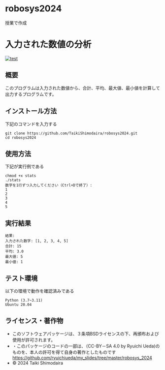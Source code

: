 # robosys2024
授業で作成
# 入力された数値の分析
[![test](https://github.com/TaikiShimodaira/robosys2024/actions/workflows/test.yml/badge.svg)](https://github.com/TaikiShimodaira/robosys2024/actions/workflows/test.yml)
## 概要
このプログラムは入力された数値から、合計、平均、最大値、最小値を計算して出力するプログラムです。
## インストール方法
下記のコマンドを入力する
```
git clone https://github.com/TaikiShimodaira/robosys2024.git  
cd robosys2024  
```
## 使用方法
下記が実行例である
```
chmod +x stats  
./stats  
数字を1行ずつ入力してください（Ctrl+Dで終了）:  
1  
2  
3  
4  
5  
```
## 実行結果
```
結果:  
入力された数字: [1, 2, 3, 4, 5]  
合計: 15  
平均: 3.0  
最大値: 5  
最小値: 1
```
## テスト環境
以下の環境で動作を確認済みである    
```
Python (3.7~3.11)  
Ubuntu 20.04
```
## ライセンス・著作物
- このソフトウェアパッケージは、３条項BSDライセンスの下、再頒布および使用が許可されます。
- ・このパッケージのコードの一部は、（CC-BY－SA 4.0 by Ryuichi Ueda)のものを、本人の許可を得て自身の著作としたものです https://github.com/ryuichiueda/my_slides/tree/master/robosys_2024  
- © 2024 Taiki Shimodaira


